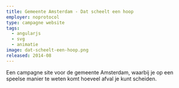 ```yaml
---
title: Gemeente Amsterdam - Dat scheelt een hoop
employer: noprotocol
type: campagne website
tags:
  - angularjs
  - svg
  - animatie
image: dat-scheelt-een-hoop.png
released: 2014-08
---
```


Een campagne site voor de gemeente Amsterdam, waarbij je op een speelse manier te weten komt hoeveel afval je kunt scheiden.
